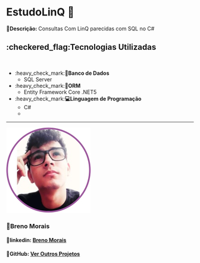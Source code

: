 # EstudoLinQ 📁
<b>📄Descrição: </b>Consultas Com LinQ parecidas com SQL no C#

<h2>:checkered_flag:Tecnologias Utilizadas</h2>
<br>
<ul>
  <li>:heavy_check_mark:<b>🎲Banco de Dados</b> 
      <ul>
        <li>SQL Server</li>
      </ul>
  </li> 
   <li>:heavy_check_mark:<b>🎲ORM</b> 
      <ul>
        <li>Entity Framework Core .NET5</li>
      </ul>
  </li> 
  
   <li>:heavy_check_mark:<b>💻Linguagem de Programação</b>
     <ul>
       <li>C#<li>
      </ul>
   </li>
</ul>
	
</ul>

<hr>
<img src="https://github.com/BREN0-MORAIS/CRUD_COVID_CONSULTAS/blob/main/FTBrenoMorais.jpg">
<h3>🧑Breno Morais</h3>
<h4>🔗linkedin: <a href="https://www.linkedin.com/in/breno-morais-79b328167/">Breno Morais<a/></h4> 
 <h4>🔗GitHub: <a href="https://github.com/BREN0-MORAIS/">Ver Outros Projetos<a/></h4> 
